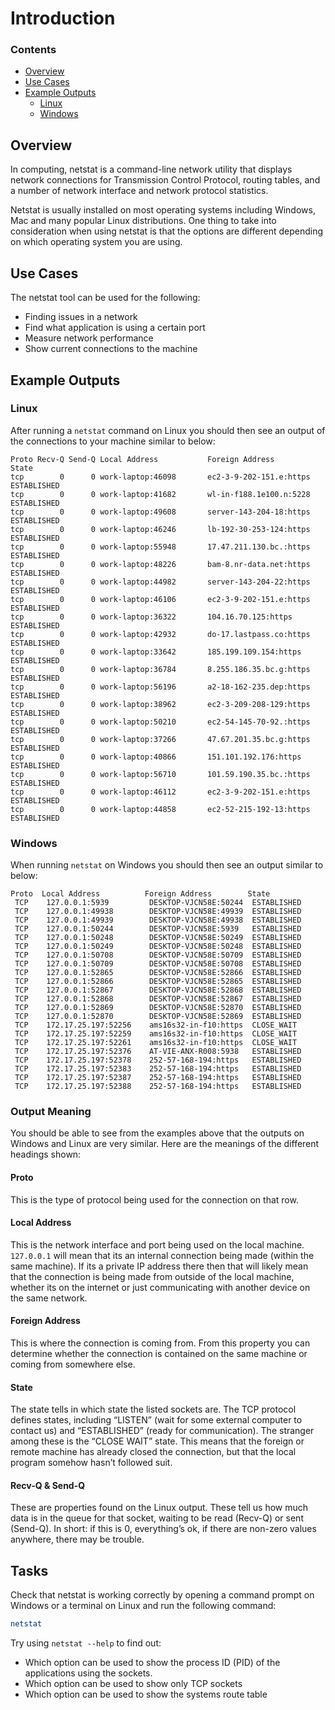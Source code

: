 <!--PROPS
{
    "estTime": 15,
    "questions": [
        {
            "value": "What is the Netstat command used for?",
            "answer": "Displaying network connections for Transmission Control Protocol, routing tables, and a number of network interface and network protocol statistics",
            "choices": [
                "Provide information about the currently running processes, including their process identification numbers (PIDs)",
                "Allowing you to run programs with the security privileges of another user"
            ]
        }
    ]
}
-->
# Introduction
<!--TOC_START-->
### Contents
- [Overview](#overview)
- [Use Cases](#use-cases)
- [Example Outputs](#example-outputs)
	- [Linux](#linux)
	- [Windows](#windows)

<!--TOC_END-->
## Overview
In computing, netstat is a command-line network utility that displays network connections for Transmission Control Protocol, routing tables, and a number of network interface and network protocol statistics.

Netstat is usually installed on most operating systems including Windows, Mac and many popular Linux distributions.
One thing to take into consideration when using netstat is that the options are different depending on which operating system you are using.

## Use Cases
The netstat tool can be used for the following:
- Finding issues in a network
- Find what application is using a certain port
- Measure network performance
- Show current connections to the machine
## Example Outputs
### Linux
After running a `netstat` command on Linux you should then see an output of the connections to your machine similar to below:
```text
Proto Recv-Q Send-Q Local Address           Foreign Address         State      
tcp        0      0 work-laptop:46098       ec2-3-9-202-151.e:https ESTABLISHED
tcp        0      0 work-laptop:41682       wl-in-f188.1e100.n:5228 ESTABLISHED
tcp        0      0 work-laptop:49608       server-143-204-18:https ESTABLISHED
tcp        0      0 work-laptop:46246       lb-192-30-253-124:https ESTABLISHED
tcp        0      0 work-laptop:55948       17.47.211.130.bc.:https ESTABLISHED
tcp        0      0 work-laptop:48226       bam-8.nr-data.net:https ESTABLISHED
tcp        0      0 work-laptop:44982       server-143-204-22:https ESTABLISHED
tcp        0      0 work-laptop:46106       ec2-3-9-202-151.e:https ESTABLISHED
tcp        0      0 work-laptop:36322       104.16.70.125:https     ESTABLISHED
tcp        0      0 work-laptop:42932       do-17.lastpass.co:https ESTABLISHED
tcp        0      0 work-laptop:33642       185.199.109.154:https   ESTABLISHED
tcp        0      0 work-laptop:36784       8.255.186.35.bc.g:https ESTABLISHED
tcp        0      0 work-laptop:56196       a2-18-162-235.dep:https ESTABLISHED
tcp        0      0 work-laptop:38962       ec2-3-209-208-129:https ESTABLISHED
tcp        0      0 work-laptop:50210       ec2-54-145-70-92.:https ESTABLISHED
tcp        0      0 work-laptop:37266       47.67.201.35.bc.g:https ESTABLISHED
tcp        0      0 work-laptop:40866       151.101.192.176:https   ESTABLISHED
tcp        0      0 work-laptop:56710       101.59.190.35.bc.:https ESTABLISHED
tcp        0      0 work-laptop:46112       ec2-3-9-202-151.e:https ESTABLISHED
tcp        0      0 work-laptop:44858       ec2-52-215-192-13:https ESTABLISHED
```
### Windows
When running `netstat` on Windows you should then see an output similar to below:
```text
Proto  Local Address          Foreign Address        State
 TCP    127.0.0.1:5939         DESKTOP-VJCN58E:50244  ESTABLISHED
 TCP    127.0.0.1:49938        DESKTOP-VJCN58E:49939  ESTABLISHED
 TCP    127.0.0.1:49939        DESKTOP-VJCN58E:49938  ESTABLISHED
 TCP    127.0.0.1:50244        DESKTOP-VJCN58E:5939   ESTABLISHED
 TCP    127.0.0.1:50248        DESKTOP-VJCN58E:50249  ESTABLISHED
 TCP    127.0.0.1:50249        DESKTOP-VJCN58E:50248  ESTABLISHED
 TCP    127.0.0.1:50708        DESKTOP-VJCN58E:50709  ESTABLISHED
 TCP    127.0.0.1:50709        DESKTOP-VJCN58E:50708  ESTABLISHED
 TCP    127.0.0.1:52865        DESKTOP-VJCN58E:52866  ESTABLISHED
 TCP    127.0.0.1:52866        DESKTOP-VJCN58E:52865  ESTABLISHED
 TCP    127.0.0.1:52867        DESKTOP-VJCN58E:52868  ESTABLISHED
 TCP    127.0.0.1:52868        DESKTOP-VJCN58E:52867  ESTABLISHED
 TCP    127.0.0.1:52869        DESKTOP-VJCN58E:52870  ESTABLISHED
 TCP    127.0.0.1:52870        DESKTOP-VJCN58E:52869  ESTABLISHED
 TCP    172.17.25.197:52256    ams16s32-in-f10:https  CLOSE_WAIT
 TCP    172.17.25.197:52259    ams16s32-in-f10:https  CLOSE_WAIT
 TCP    172.17.25.197:52261    ams16s32-in-f10:https  CLOSE_WAIT
 TCP    172.17.25.197:52376    AT-VIE-ANX-R008:5938   ESTABLISHED
 TCP    172.17.25.197:52378    252-57-168-194:https   ESTABLISHED
 TCP    172.17.25.197:52383    252-57-168-194:https   ESTABLISHED
 TCP    172.17.25.197:52387    252-57-168-194:https   ESTABLISHED
 TCP    172.17.25.197:52388    252-57-168-194:https   ESTABLISHED
 ```
### Output Meaning
You should be able to see from the examples above that the outputs on Windows and Linux are very similar.
Here are the meanings of the different headings shown:
#### Proto
This is the type of protocol being used for the connection on that row.
#### Local Address
This is the network interface and port being used on the local machine.
`127.0.0.1` will mean that its an internal connection being made (within the same machine).
If its a private IP address there then that will likely mean that the connection is being made from outside of the local machine, whether its on the internet or just communicating with another device on the same network.
#### Foreign Address
This is where the connection is coming from.
From this property you can determine whether the connection is contained on the same machine or coming from somewhere else.
#### State
The state tells in which state the listed sockets are.
The TCP protocol defines states, including “LISTEN” (wait for some external computer to contact us) and “ESTABLISHED” (ready for communication).
The stranger among these is the “CLOSE WAIT” state.
This means that the foreign or remote machine has already closed the connection, but that the local program somehow hasn’t followed suit.
#### Recv-Q & Send-Q
These are properties found on the Linux output.
These tell us how much data is in the queue for that socket, waiting to be read (Recv-Q) or sent (Send-Q).
In short: if this is 0, everything’s ok, if there are non-zero values anywhere, there may be trouble.

## Tasks
Check that netstat is working correctly by opening a command prompt on Windows or a terminal on Linux and run the following command:
```bash
netstat
```
Try using `netstat --help` to find out:
- Which option can be used to show the process ID (PID) of the applications using the sockets.
- Which option can be used to show only TCP sockets
- Which option can be used to show the systems route table
